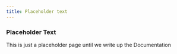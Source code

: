 ```yaml
---
title: Placeholder text
---
```


### Placeholder Text
This is just a placeholder page until we write up the Documentation
